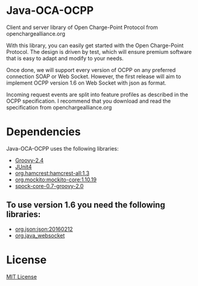 Java-OCA-OCPP
=============

Client and server library of Open Charge-Point Protocol from openchargealliance.org

With this library, you can easily get started with the Open Charge-Point Protocol.
The design is driven by test, which will ensure premium software that is easy to adapt and modify to your needs.

Once done, we will support every version of OCPP on any preferred connection SOAP or Web Socket.
However, the first release will aim to implement OCPP version 1.6 on Web Socket with json as format.

Incoming request events are split into feature profiles as described in the OCPP specification.
I recommend that you download and read the specification from openchargealliance.org

Dependencies
============

Java-OCA-OCPP uses the following libraries:

* [Groovy-2.4](http://www.groovy-lang.org/)
* [JUnit4](http://junit.org/junit4/)
* [org.hamcrest:hamcrest-all:1.3](http://hamcrest.org)
* [org.mockito:mockito-core:1.10.19](http://mockito.org)
* [spock-core-0.7-groovy-2.0](http://spockframework.org)

To use version 1.6 you need the following libraries:
----------------------------------------------------

* [org.json:json:20160212](https://github.com/stleary/JSON-java)
* [org.java_websocket](https://github.com/TooTallNate/Java-WebSocket)

License
=======

[MIT License](LICENSE)
